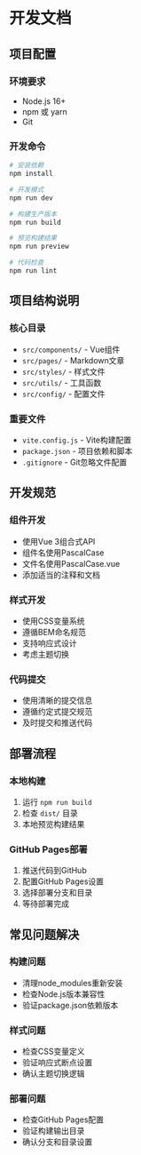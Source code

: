# 开发文档

## 项目配置

### 环境要求
- Node.js 16+
- npm 或 yarn
- Git

### 开发命令
```bash
# 安装依赖
npm install

# 开发模式
npm run dev

# 构建生产版本
npm run build

# 预览构建结果
npm run preview

# 代码检查
npm run lint
```

## 项目结构说明

### 核心目录
- `src/components/` - Vue组件
- `src/pages/` - Markdown文章
- `src/styles/` - 样式文件
- `src/utils/` - 工具函数
- `src/config/` - 配置文件

### 重要文件
- `vite.config.js` - Vite构建配置
- `package.json` - 项目依赖和脚本
- `.gitignore` - Git忽略文件配置

## 开发规范

### 组件开发
- 使用Vue 3组合式API
- 组件名使用PascalCase
- 文件名使用PascalCase.vue
- 添加适当的注释和文档

### 样式开发
- 使用CSS变量系统
- 遵循BEM命名规范
- 支持响应式设计
- 考虑主题切换

### 代码提交
- 使用清晰的提交信息
- 遵循约定式提交规范
- 及时提交和推送代码

## 部署流程

### 本地构建
1. 运行 `npm run build`
2. 检查 `dist/` 目录
3. 本地预览构建结果

### GitHub Pages部署
1. 推送代码到GitHub
2. 配置GitHub Pages设置
3. 选择部署分支和目录
4. 等待部署完成

## 常见问题解决

### 构建问题
- 清理node_modules重新安装
- 检查Node.js版本兼容性
- 验证package.json依赖版本

### 样式问题
- 检查CSS变量定义
- 验证响应式断点设置
- 确认主题切换逻辑

### 部署问题
- 检查GitHub Pages配置
- 验证构建输出目录
- 确认分支和目录设置
